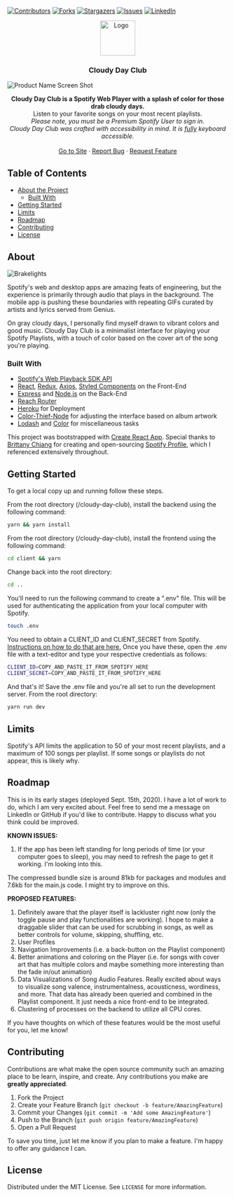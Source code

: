 [![Contributors][contributors-shield]][contributors-url]
[![Forks][forks-shield]][forks-url]
[![Stargazers][stars-shield]][stars-url]
[![Issues][issues-shield]][issues-url]
[![LinkedIn][linkedin-shield]][linkedin-url]

<p align="center">
  <img src="https://emojipedia-us.s3.dualstack.us-west-1.amazonaws.com/thumbs/240/apple/237/cloud_2601.png" alt="Logo" width="80" height="80">
  <h3 align="center">Cloudy Day Club</h3>


![Product Name Screen Shot][product-screenshot]

  <p align="center">
    <b>Cloudy Day Club is a Spotify Web Player with a splash of color for those drab cloudy days.</b> 
    <br /> Listen to your favorite songs on your most recent playlists. 
    <br /><i>Please note, you must be a Premium Spotify User to sign in.</i>
    <br /><i>Cloudy Day Club was crafted with accessibility in mind. It is <u>fully</u> keyboard accessible.</i>
    <br />
    <br />
    <a href="https://cloudy-day-club.herokuapp.com/">Go to Site</a>
    ·
    <a href="https://github.com/aditdamodaran/cloudy-day-club/issues">Report Bug</a>
    ·
    <a href="https://github.com/aditdamodaran/cloudy-day-club/issues">Request Feature</a>
  </p>



## Table of Contents

* [About the Project](#about-the-project)
  * [Built With](#built-with)
* [Getting Started](#getting-started)
* [Limits](#limits)
* [Roadmap](#roadmap)
* [Contributing](#contributing)
* [License](#license)



## About

![Brakelights][product-screenshot-2]

Spotify's web and desktop apps are amazing feats of engineering, but the experience is primarily through audio that plays in the background. The mobile app is pushing these boundaries with repeating GIFs curated by artists and lyrics served from Genius. 

On gray cloudy days, I personally find myself drawn to vibrant colors and good music. Cloudy Day Club is a minimalist interface for playing your Spotify Playlists, with a touch of color based on the cover art of the song you're playing.



### Built With

* [Spotify's Web Playback SDK API](https://developer.spotify.com/documentation/web-playback-sdk/quick-start/)
* [React](https://reactjs.org/), [Redux](https://redux.js.org/), [Axios](https://www.axios.com/), [Styled Components](https://styled-components.com/docs/api) on the Front-End
* [Express](https://expressjs.com/) and [Node.js](https://nodejs.org/en/) on the Back-End
* [Reach Router](https://reach.tech/router/)
* [Heroku](https://www.heroku.com/) for Deployment
* [Color-Thief-Node](https://www.npmjs.com/package/color-thief-node) for adjusting the interface based on album artwork
* [Lodash](https://lodash.com/) and [Color](https://www.npmjs.com/package/color) for miscellaneous tasks

This project was bootstrapped with [Create React App](https://github.com/facebook/create-react-app). Special thanks to [Brittany Chiang](https://brittanychiang.com/) for creating and open-sourcing [Spotify Profile](https://github.com/bchiang7/spotify-profile), which I referenced extensively throughout. 



## Getting Started

To get a local copy up and running follow these steps.

From the root directory (/cloudy-day-club), install the backend using the following command:

```sh
yarn && yarn install
```

From the root directory (/cloudy-day-club), install the frontend using the following command:

```sh
cd client && yarn
```

Change back into the root directory:

```sh
cd ..
```

You'll need to run the following command to create a ".env" file. This will be used for authenticating the application from your local computer with Spotify. 

```sh
touch .env
```

You need to obtain a CLIENT_ID and CLIENT_SECRET from Spotify. [Instructions  on how to do that are here.](https://developer.spotify.com/documentation/general/guides/app-settings/) Once you have these, open the .env file with a text-editor and type your respective credentials as follows:

```sh
CLIENT_ID=COPY_AND_PASTE_IT_FROM_SPOTIFY_HERE
CLIENT_SECRET=COPY_AND_PASTE_IT_FROM_SPOTIFY_HERE
```

And that's it! Save the .env file and you're all set to run the development server. From the root directory:

```sh
yarn run dev
```



## Limits

Spotify's API limits the application to 50 of your most recent playlists, and a maximum of 100 songs per playlist. If some songs or playlists do not appear, this is likely why.



## Roadmap

This is in its early stages (deployed Sept. 15th, 2020). I have a lot of work to do, which I am very excited about. Feel free to send me a message on LinkedIn or GitHub if you'd like to contribute. Happy to discuss what you think could be improved.

**KNOWN ISSUES:**
1. If the app has been left standing for long periods of time (or your computer goes to sleep), you may need to refresh the page to get it working. I'm looking into this.

The compressed bundle size is around 81kb for packages and modules and 7.6kb for the main.js code. I might try to improve on this.

**PROPOSED FEATURES:**

1. Definitely aware that the player itself is lackluster right now (only the toggle pause and play functionalities are working). I hope to make a draggable slider that can be used for scrubbing in songs, as well as better controls for volume, skipping, shuffling, etc.
2. User Profiles
3. Navigation Improvements (i.e. a back-button on the Playlist component)
4. Better animations and coloring on the Player (i.e. for songs with cover art that has multiple colors and maybe something more interesting than the fade in/out animation)
5. Data Visualizations of Song Audio Features. Really excited about ways to visualize song valence, instrumentalness, acousticness, wordiness, and more. That data has already been queried and combined in the Playlist component. It just needs a nice front-end to be integrated.
6. Clustering of processes on the backend to utilize all CPU cores.

If you have thoughts on which of these features would be the most useful for you, let me know!



## Contributing

Contributions are what make the open source community such an amazing place to be learn, inspire, and create. Any contributions you make are **greatly appreciated**.

1. Fork the Project
2. Create your Feature Branch (`git checkout -b feature/AmazingFeature`)
3. Commit your Changes (`git commit -m 'Add some AmazingFeature'`)
4. Push to the Branch (`git push origin feature/AmazingFeature`)
5. Open a Pull Request

To save you time, just let me know if you plan to make a feature. I'm happy to offer any guidance I can.



## License

Distributed under the MIT License. See `LICENSE` for more information.



[contributors-shield]: https://img.shields.io/github/contributors/aditdamodaran/cloudy-day-club.svg?style=flat-square
[contributors-url]: https://github.com/aditdamodaran/cloudy-day-club/graphs/contributors
[forks-shield]: https://img.shields.io/github/forks/aditdamodaran/cloudy-day-club.svg?style=flat-square
[forks-url]: https://github.com/aditdamodaran/cloudy-day-club/network/members
[stars-shield]: https://img.shields.io/github/stars/aditdamodaran/cloudy-day-club?style=flat-square
[stars-url]: https://github.com/aditdamodaran/cloudy-day-club/stargazers
[issues-shield]: https://img.shields.io/github/issues/aditdamodaran/cloudy-day-club?style=flat-square
[issues-url]: https://github.com/aditdamodaran/cloudy-day-club/issues
[linkedin-shield]: https://img.shields.io/badge/-LinkedIn-black.svg?style=flat-square&logo=linkedin&colorB=555
[linkedin-url]: https://www.linkedin.com/in/adit-damodaran-1a0245108
[product-screenshot]: https://lh3.googleusercontent.com/pw/ACtC-3dwF1aZWcrhbQ9ZSRITYOi4tOFgVdOI_4OPRD4wyeci6w0ypinsbXs1zsTzFQ92MdWF1Ajqu9S5AxbPnKhDrZdvqHoQx0upBw_3CyURCPee-FPfMd0nWas-wAGwD3fuKYX7s_jirbLZKmkOLHgvl-Ie=w2624-h1640-no?authuser=0
[product-screenshot-2]: https://lh3.googleusercontent.com/pw/ACtC-3d1roQRqgzJdE5iz2r8SERllsKbI_ucjeptJnQanOHqgrT7b-xOLOGqEncn13GDXRp6iZEepxvhz1W32NsuZv0T4uyC0Zp_-7poWpuwHj5RJjRbdc11wP08ZDHu1L3R0fWhFOwTmG_m8wTeHWuz37cb=w2624-h1640-no?authuser=0
